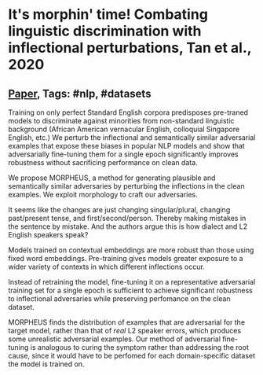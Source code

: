 # It's morphin' time! Combating linguistic discrimination with inflectional perturbations, Tan et al., 2020

## [Paper](https://www.aclweb.org/anthology/2020.acl-main.263/), Tags: \#nlp, \#datasets

Training on only perfect Standard English corpora predisposes pre-traned models to discriminate against minorities from non-standard linguistic background (African American vernacular English, colloquial Singapore English, etc.) We perturb the inflectional and semantically similar adversarial examples that expose these biases in popular NLP models and show that adversarially fine-tuning them for a single epoch significantly improves robustness without sacrificing performance on clean data.

We propose MORPHEUS, a method for generating plausible and semantically similar adversaries by perturbing the inflections in the clean examples. We exploit morphology to craft our adversaries.

It seems like the changes are just changing singular/plural, changing past/present tense, and first/second/person. Thereby making mistakes in the sentence by mistake. And the authors argue this is how dialect and L2 English speakers speak?

Models trained on contextual embeddings are more robust than those using fixed word embeddings. Pre-training gives models greater exposure to a wider variety of contexts in which different inflections occur.	

Instead of retraining the model, fine-tuning it on a representative adversarial training set for a single epoch is sufficient to achieve significant robustness to inflectional adversaries while preserving perfomance on the clean dataset.

MORPHEUS finds the distribution of examples that are adversarial for the target model, rather than that of *real* L2 speaker errors, which produces some unrealistic adversarial examples. Our method of adversarial fine-tuning is analogous to curing the symptom rather than addressing the root cause, since it would have to be perfomed for each domain-specific dataset the model is trained on.
